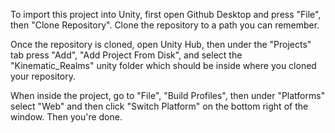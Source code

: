To import this project into Unity, first open Github Desktop and press "File", then "Clone Repository". Clone the repository to a path you can remember.

Once the repository is cloned, open Unity Hub, then under the "Projects" tab press "Add", "Add Project From Disk", and select the "Kinematic_Realms" unity folder which should be inside where you cloned your repository.

When inside the project, go to "File", "Build Profiles", then under "Platforms" select "Web" and then click "Switch Platform" on the bottom right of the window.
Then you're done.
